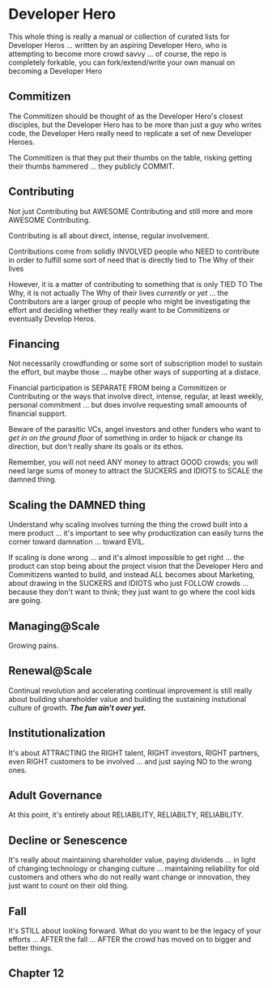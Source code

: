# Developer Hero

This whole thing is really a manual or collection of curated lists for Developer Heros ... written by an aspiring Developer Hero, who is attempting to become more crowd savvy ... of course, the repo is completely forkable, you can fork/extend/write your own manual on becoming a Developer Hero

## Commitizen

The Commitizen should be thought of as the Developer Hero's closest disciples, but the Developer Hero has to be more than just a guy who writes code, the Developer Hero really need to replicate a set of new Developer Heroes. 

The Commitizen is that they put their thumbs on the table, risking getting their thumbs hammered ... they publicly COMMIT.

## Contributing

Not just Contributing but AWESOME Contributing and still more and more AWESOME Contributing.  

Contributing is all about direct, intense, regular involvement.

Contributions come from solidly INVOLVED people who NEED to contribute in order to fulfill some sort of need that is directly tied to The Why of their lives

However, it is a matter of contributing to something that is only TIED TO The Why, it is not actually The Why of their lives *currently* or *yet* ... the Contributors are a larger group of people who might be investigating the effort and deciding whether they really want to be Commitizens or eventually Develop Heros.

## Financing

Not necessarily crowdfunding or some sort of subscription model to sustain the effort, but maybe those ... maybe other ways of supporting at a distace. 

Financial participation is SEPARATE FROM being a Commitizen or Contributing or the ways that involve direct, intense, regular, at least weekly, personal commitment ... but does involve requesting small amoounts of financial support.

Beware of the parasitic VCs, angel investors and other funders who want to *get in on the ground floor* of something in order to hijack or change its direction, but don't really share its goals or its ethos.

Remember, you will not need ANY money to attract GOOD crowds; you will need large sums of money to attract the SUCKERS and IDIOTS to SCALE the damned thing.

## Scaling the DAMNED thing

Understand why scaling involves turning the thing the crowd built into a mere product ... it's important to see why productization can easily turns the corner toward damnation ... toward EVIL.

If scaling is done wrong ... and it's almost impossible to get right ... the product can stop being about the project vision that the Developer Hero and Commitizens wanted to build, and instead ALL becomes about Marketing, about drawing in the SUCKERS and IDIOTS who just FOLLOW crowds ... because they don't want to think; they just want to go where the cool kids are going.

## Managing@Scale

Growing pains.

## Renewal@Scale

Continual revolution and accelerating continual improvement is still really about building shareholder value and building the sustaining instutional culture of growth. ***The fun ain't over yet.***

## Institutionalization

It's about ATTRACTING the RIGHT talent, RIGHT investors, RIGHT partners, even RIGHT customers to be involved ... and just saying NO to the wrong ones.

## Adult Governance

At this point, it's entirely about RELIABILITY, RELIABILTY, RELIABILITY.

## Decline or Senescence

It's really about maintaining shareholder value, paying dividends ... in light of changing technology or changing culture ... maintaining reliability for old customers and others who do not really want change or innovation, they just want to count on their old thing.

## Fall

It's STILL about looking forward.  What do you want to be the legacy of your efforts ... AFTER the fall ... AFTER the crowd has moved on to bigger and better things.

## Chapter 12

